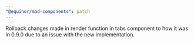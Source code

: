 ```yaml
---
"@equinor/mad-components": patch
---
```


Rollback changes made in render function in tabs component to how it was in 0.9.0 due to an issue
with the new implementation.
